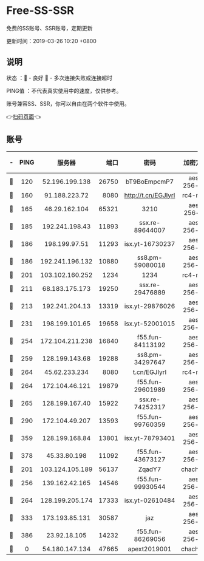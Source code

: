 # Free-SS-SSR

免费的SS账号、SSR账号，定期更新

更新时间：2019-03-26 10:20 +0800

## 说明

状态     ：🙂 - 良好 🙁 - 多次连接失败或连接超时

PING值   ：不代表真实使用中的速度，仅供参考。

账号兼容SS、SSR，你可以自由在两个软件中使用。

👉[扫码页面](https://liesauer.github.io/Free-SS-SSR/)👈

## 账号

|-|PING|服务器|端口|密码|加密方式|区域|
|:----:|:----:|:-----:|-----:|:----:|:----:|:----:|
|🙂|120|52.196.199.138|26750|bT9BoEmpcmP7|aes-256-cfb|JP|
|🙂|160|91.188.223.72|8080|http://t.cn/EGJIyrl|rc4-md5|RU|
|🙂|165|46.29.162.104|65321|3210|aes-256-ctr|RU|
|🙂|185|192.241.198.43|11893|ssx.re-89644007|aes-256-cfb|US|
|🙂|186|198.199.97.51|11293|isx.yt-16730237|aes-256-cfb|US|
|🙂|186|192.241.196.132|10880|ss8.pm-59080018|aes-256-cfb|US|
|🙂|201|103.102.160.252|1234|1234|rc4-md5|JP|
|🙂|211|68.183.175.173|19250|ssx.re-29476889|aes-256-cfb|US|
|🙂|213|192.241.204.13|13319|isx.yt-29876026|aes-256-cfb|US|
|🙂|231|198.199.101.65|19658|isx.yt-52001015|aes-256-cfb|US|
|🙂|254|172.104.211.238|16840|f55.fun-84113192|aes-256-cfb|US|
|🙂|259|128.199.143.68|19288|ss8.pm-34297647|aes-256-cfb|SG|
|🙂|264|45.62.233.234|8080|t.cn/EGJIyrl|rc4-md5|CA|
|🙂|264|172.104.46.121|19879|f55.fun-29601989|aes-256-cfb|SG|
|🙂|265|128.199.167.40|15922|ssx.re-74252317|aes-256-cfb|SG|
|🙂|290|172.104.49.207|13593|f55.fun-99760359|aes-256-cfb|SG|
|🙂|359|128.199.168.84|13801|isx.yt-78793401|aes-256-cfb|SG|
|🙂|378|45.33.80.198|11092|f55.fun-43673127|aes-256-cfb|US|
|🙂|201|103.124.105.189|56137|ZqadY7|chacha20|CN|
|🙂|256|139.162.42.165|14546|f55.fun-99930544|aes-256-cfb|SG|
|🙂|264|128.199.205.174|17333|isx.yt-02610484|aes-256-cfb|SG|
|🙂|333|173.193.85.131|30587|jaz|aes-256-cfb|US|
|🙂|386|23.92.18.105|14232|f55.fun-86269056|aes-256-cfb|US|
|🙁|0|54.180.147.134|47665|apext2019001|chacha20|KR|

